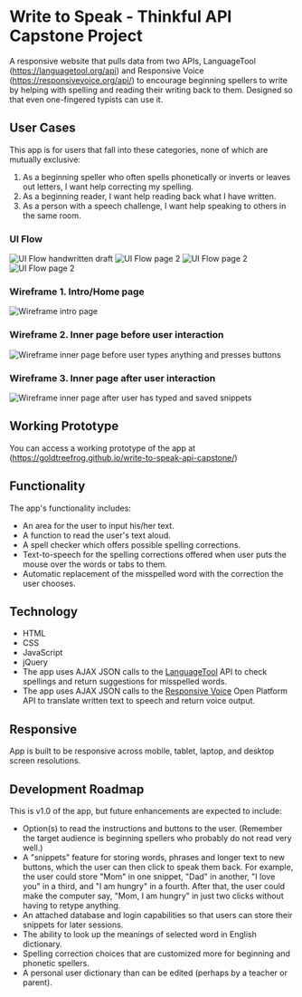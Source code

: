 # Write to Speak - Thinkful API Capstone Project

A responsive website that pulls data from two APIs, LanguageTool (https://languagetool.org/api) and Responsive Voice (https://responsivevoice.org/api/) to encourage beginning spellers to write by helping with spelling and reading their writing back to them. Designed so that even one-fingered typists can use it.

## User Cases

This app is for users that fall into these categories, none of which are mutually exclusive:

1.  As a beginning speller who often spells phonetically or inverts or leaves out letters, I want help correcting my spelling.
2.  As a beginning reader, I want help reading back what I have written.
3.  As a person with a speech challenge, I want help speaking to others in the same room.

### UI Flow

![UI Flow handwritten draft](github-images/api-flow-1.jpg) ![UI Flow page 2](github-images/api-flow-2.jpg) ![UI Flow page 2](github-images/api-flow-3.jpg) ![UI Flow page 2](github-images/api-flow-4.jpg)

### Wireframe 1\. Intro/Home page

![Wireframe intro page](github-images/wireframe-01-intro.jpg)

### Wireframe 2\. Inner page before user interaction

![Wireframe inner page before user types anything and presses buttons](github-images/wireframe-02-start-blank.jpg)

### Wireframe 3\. Inner page after user interaction

![Wireframe inner page after user has typed and saved snippets](github-images/wireframe-03-user-text.jpg)

## Working Prototype

You can access a working prototype of the app at (https://goldtreefrog.github.io/write-to-speak-api-capstone/)

## Functionality

The app's functionality includes:

*   An area for the user to input his/her text.
*   A function to read the user's text aloud.
*   A spell checker which offers possible spelling corrections.
*   Text-to-speech for the spelling corrections offered when user puts the mouse over the words or tabs to them.
*   Automatic replacement of the misspelled word with the correction the user chooses.

## Technology

*   HTML
*   CSS
*   JavaScript
*   jQuery
*   The app uses AJAX JSON calls to the [LanguageTool](https://languagetool.org/api) API to check spellings and return suggestions for misspelled words.
*   The app uses AJAX JSON calls to the [Responsive Voice](http://www.convert-unix-time.com/api) Open Platform API to translate written text to speech and return voice output.

## Responsive

App is built to be responsive across mobile, tablet, laptop, and desktop screen resolutions.

## Development Roadmap

This is v1.0 of the app, but future enhancements are expected to include:

*   Option(s) to read the instructions and buttons to the user. (Remember the target audience is beginning spellers who probably do not read very well.)
*   A "snippets" feature for storing words, phrases and longer text to new buttons, which the user can then click to speak them back. For example, the user could store "Mom" in one snippet, "Dad" in another, "I love you" in a third, and "I am hungry" in a fourth. After that, the user could make the computer say, "Mom, I am hungry" in just two clicks without having to retype anything.
*   An attached database and login capabilities so that users can store their snippets for later sessions.
*   The ability to look up the meanings of selected word in English dictionary.
*   Spelling correction choices that are customized more for beginning and phonetic spellers.
*   A personal user dictionary than can be edited (perhaps by a teacher or parent).